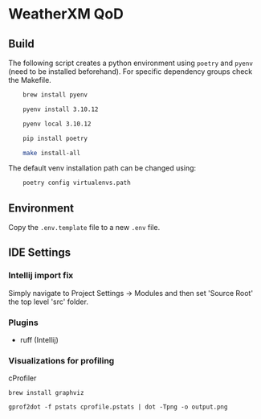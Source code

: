 # WeatherXM QoD

## Build
The following script creates a python environment using `poetry` and `pyenv` (need to be installed beforehand).
For specific dependency groups check the Makefile.
```bash
    brew install pyenv

    pyenv install 3.10.12

    pyenv local 3.10.12

    pip install poetry

    make install-all
```

The default venv installation path can be changed using:
```bash
    poetry config virtualenvs.path
```

## Environment

Copy the `.env.template` file to a new `.env` file.


## IDE Settings

### Intellij import fix
Simply navigate to Project Settings -> Modules and then set 'Source Root' the top level 'src' folder.

### Plugins
* ruff (Intellij)

### Visualizations for profiling

cProfiler

    brew install graphviz

    gprof2dot -f pstats cprofile.pstats | dot -Tpng -o output.png
